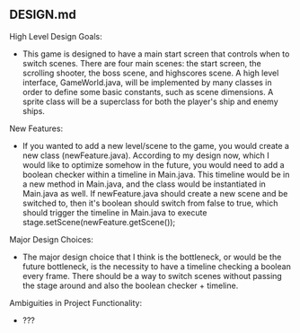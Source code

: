 ## DESIGN.md

High Level Design Goals:
 - This game is designed to have a main start screen that controls when to switch scenes. 
There are four main scenes: the start screen, the scrolling shooter, the boss scene, and highscores scene.
A high level interface, GameWorld.java, will be implemented by many classes in order to define some basic constants, such as 
scene dimensions. A sprite class will be a superclass for both the player's ship and enemy ships. 

New Features:
 - If you wanted to add a new level/scene to the game, you would create a new class (newFeature.java). According to my design now,
which I would like to optimize somehow in the future, you would need to add a boolean checker within a timeline in Main.java.
This timeline would be in a new method in Main.java, and the class would be instantiated in Main.java as well. If newFeature.java
should create a new scene and be switched to, then it's boolean should switch from false to true, which should trigger the 
timeline in Main.java to execute stage.setScene(newFeature.getScene());

Major Design Choices:
 - The major design choice that I think is the bottleneck, or would be the future bottleneck, is the necessity to have a 
 timeline checking a boolean every frame. There should be a way to switch scenes without passing the stage around and 
also the boolean checker + timeline. 

Ambiguities in Project Functionality:
 - ???
